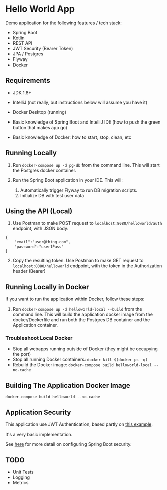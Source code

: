 # Hello World App

Demo application for the following features / tech stack:

* Spring Boot
* Kotlin
* REST API
* JWT Security (Bearer Token)
* JPA / Postgres
* Flyway
* Docker


## Requirements
* JDK 1.8+


* IntelliJ (not really, but instructions below will assume you have it)


* Docker Desktop (running)


* Basic knowledge of Spring Boot and IntelliJ IDE (how to push the green button that makes app go)


* Basic knowledge of Docker: how to start, stop, clean, etc


## Running Locally

1. Run `docker-compose up -d pg-db` from the command line. This will start the Postgres docker container.


2. Run the Spring Boot application in your IDE. This will:
   1. Automatically trigger Flyway to run DB migration scripts.
   2. Initialize DB with test user data


## Using the API (Local)

1. Use Postman to make POST request to `localhost:8080/helloworld/auth` endpoint, with JSON body:

```
{
    "email":"user@thing.com",
    "password":"user1Pass"
}
```

2. Copy the resulting token. Use Postman to make GET request to `localhost:8080/helloworld` endpoint, with the token in the Authorization header (Bearer)


## Running Locally in Docker

If you want to run the application within Docker, follow these steps:

1. Run `docker-compose up -d helloworld-local --build` from the command line. 
This will build the application docker image from the docker/Dockerfile and run both the Postgres DB container and the Application container. 


### Troubleshoot Local Docker

* Stop all webapps running outside of Docker (they might be occupying the port)
* Stop all running Docker containers: `docker kill $(docker ps -q)`
* Rebuild the Docker image: `docker-compose build helloworld-local --no-cache`


## Building The Application Docker Image

`docker-compose build helloworld --no-cache`


## Application Security

This application use JWT Authentication, based partly on [this example](https://medium.com/geekculture/implementing-json-web-token-jwt-authentication-using-spring-security-detailed-walkthrough-1ac480a8d970).

It's a very basic implementation.

See [here](https://spring.io/blog/2022/02/21/spring-security-without-the-websecurityconfigureradapter) for more detail on configuring Spring Boot security.


## TODO

* Unit Tests
* Logging
* Metrics
